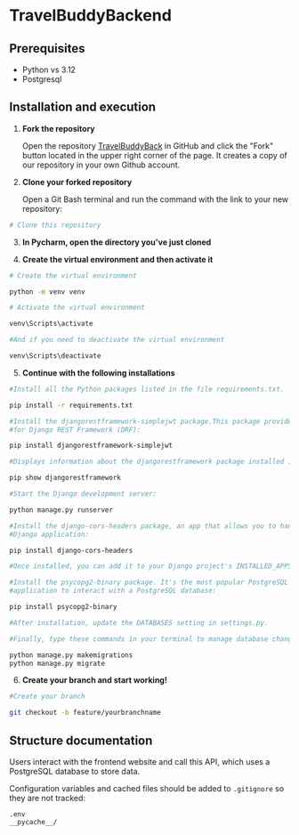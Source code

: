 # TravelBuddyBackend

## Prerequisites
- Python vs 3.12
- Postgresql 

## Installation and execution

1. **Fork the repository**

   Open the repository [TravelBuddyBack](https://github.com/jess-ar/TravelBuddyBack.git) in GitHub and click the "Fork" button located in the upper right corner of the page. It creates a copy of our repository in your own Github account.


2. **Clone your forked repository**

   Open a Git Bash terminal and run the command with the link to your new repository:

```bash
# Clone this repository 

```

3. **In Pycharm, open the directory you've just cloned**


4. **Create the virtual environment and then activate it**

```bash
# Create the virtual environment

python -m venv venv

# Activate the virtual environment

venv\Scripts\activate

#And if you need to deactivate the virtual environment

venv\Scripts\deactivate

```

5. **Continue with the following installations**
```bash
#Install all the Python packages listed in the file requirements.txt.

pip install -r requirements.txt

#Install the djangorestframework-simplejwt package.This package provides JSON Web Token (JWT) authentication
#for Django REST Framework (DRF):

pip install djangorestframework-simplejwt

#Displays information about the djangorestframework package installed in your environment

pip show djangorestframework

#Start the Django development server:

python manage.py runserver

#Install the django-cors-headers package, an app that allows you to handle CORS(Cross-Origin Resource Sharing)in your
#Django application:

pip install django-cors-headers

#Once installed, you can add it to your Django project's INSTALLED_APPS and configure it in settings.py to manage CORS.

#Install the psycopg2-binary package. It's the most popular PostgreSQL database adapter for Pythonthat allows your Django
#application to interact with a PostgreSQL database:

pip install psycopg2-binary

#After installation, update the DATABASES setting in settings.py.

#Finally, type these commands in your terminal to manage database changes in your Django project:

python manage.py makemigrations
python manage.py migrate

```

6. **Create your branch and start working!**

```bash
#Create your branch

git checkout -b feature/yourbranchname
```

## Structure documentation

Users interact with the frontend website and call this API, which uses a PostgreSQL database to store data. 

Configuration variables and cached files should be added to `.gitignore` so they are not tracked:

	.env
	__pycache__/
